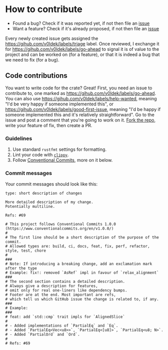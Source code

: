 # How to contribute

- Found a bug? Check if it was reported yet, if not then file an [issue](https://github.com/V0ldek/align/issues/new)
- Want a feature? Check if it's already proposed, if not then file an [issue](https://github.com/V0ldek/align/issues/new)

Every newly created issue gets assigned the https://gihub.com/v0ldek/labels/triage label. Once reviewed,
I exchange it for https://gihub.com/v0ldek/labels/go-ahead to signal it is of value to the project and
can be worked on (for a feature), or that it is indeed a bug that we need to fix (for a bug).

## Code contributions

You want to write code for the crate? Great! First, you need an issue to contribute to,
one marked as https://gihub.com/v0ldek/labels/go-ahead. You can also use 
https://gihub.com/v0ldek/labels/help-wanted, meaning "I'd be very happy if someone implemented this",
or https://gihub.com/v0ldek/labels/good-first-issue, meaning "I'd be happy if someone implemented this and it's relatively straightforward".
Go to the issue and post a comment that you're going to work on it. [Fork the repo](https://github.com/V0ldek/align/fork),
write your feature of fix, then create a PR.

### Guidelines

1. Use standard `rustfmt` settings for formatting.
2. Lint your code with [`clippy`](https://github.com/rust-lang/rust-clippy).
3. Follow [Conventional Commits](https://www.conventionalcommits.org/en/v1.0.0/), more on it below.

### Commit messages

Your commit messages should look like this:

```
type: short description of changes

More detailed description of my change.
Potentially multiline.

Refs: #69

# This project follows Conventional Commits 1.0.0 (https://www.conventionalcommits.org/en/v1.0.0/)
#
# The first line should be a short description of the purpose of the commit.
# Allowed types are: build, ci, docs, feat, fix, perf, refactor, style, test, chore
#
###
# Note: If introducing a breaking change, add an exclamation mark after the type
# Example: fix!: removed `AsRef` impl in favour of `relax_alignment`
### 
# The second section contains a detailed description.
# Always give a description for features,
# omit only for real one-liners like dependency bumps.
# Footer are at the end. Most important are refs, 
# which tell us which GitHub issue the change is related to, if any.
###
# Example:
###
# feat: add `std::cmp` trait impls for `AlignedSlice`
#
# - Added implementations of `PartialEq` and `Eq`.
# - Added `PartialEq<Vec<u8>>`, `PartialEq<[u8]>`, `PartialEq<u8; N>`.
# - Added `PartialOrd` and `Ord`.
#
# Refs: #69
```
